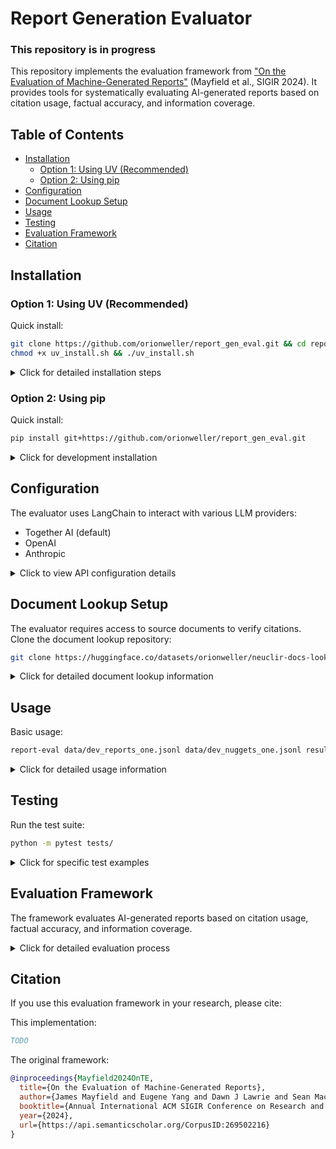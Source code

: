 # Report Generation Evaluator
### This repository is in progress

This repository implements the evaluation framework from ["On the Evaluation of Machine-Generated Reports"](https://arxiv.org/abs/2405.00982) (Mayfield et al., SIGIR 2024). It provides tools for systematically evaluating AI-generated reports based on citation usage, factual accuracy, and information coverage.

## Table of Contents
- [Installation](#installation)
  - [Option 1: Using UV (Recommended)](#option-1-using-uv-recommended)
  - [Option 2: Using pip](#option-2-using-pip)
- [Configuration](#configuration)
- [Document Lookup Setup](#document-lookup-setup)
- [Usage](#usage)
- [Testing](#testing)
- [Evaluation Framework](#evaluation-framework)
- [Citation](#citation)

## Installation

### Option 1: Using UV (Recommended)

Quick install:
```bash
git clone https://github.com/orionweller/report_gen_eval.git && cd report_gen_eval
chmod +x uv_install.sh && ./uv_install.sh
```

<details>
<summary>Click for detailed installation steps</summary>

1. Install UV (if not already installed):
```bash
curl -LsSf https://github.com/astral-sh/uv/releases/latest/download/uv-installer.sh | sh
```

2. Clone and set up the environment:
```bash
git clone https://github.com/orionweller/report_gen_eval.git
cd report_gen_eval
chmod +x uv_install.sh
./uv_install.sh
```

3. Activate the environment:
```bash
source env/bin/activate
```

4. Install in development mode:
```bash
uv pip install -e .
```
</details>

### Option 2: Using pip

Quick install:
```bash
pip install git+https://github.com/orionweller/report_gen_eval.git
```

<details>
<summary>Click for development installation</summary>

```bash
git clone https://github.com/orionweller/report_gen_eval.git
cd report_gen_eval
pip install -e .
```
</details>

## Configuration

The evaluator uses LangChain to interact with various LLM providers:
- Together AI (default)
- OpenAI
- Anthropic

<details>
<summary>Click to view API configuration details</summary>

Create a `.env` file with your API key(s):
```bash
TOGETHER_API_KEY=your_api_key_here
OPENAI_API_KEY=your_openai_key_here  # Optional
ANTHROPIC_API_KEY=your_anthropic_key_here  # Optional
```
</details>

## Document Lookup Setup

The evaluator requires access to source documents to verify citations. Clone the document lookup repository:
```bash
git clone https://huggingface.co/datasets/orionweller/neuclir-docs-lookup
```

<details>
<summary>Click for detailed document lookup information</summary>

### Available Collections
The document lookup system supports:
- `neuclir/1/zh` (Chinese documents)
- `neuclir/1/fa` (Farsi documents)
- `neuclir/1/ru` (Russian documents)

### Collection ID Mapping
Common variants are automatically handled:
- Chinese: `neuclir/1/zh` or `neuclir/1/zho`
- Farsi: `neuclir/1/fa` or `neuclir/1/fas`
- Russian: `neuclir/1/ru` or `neuclir/1/rus`

### Memory Usage
- Documents are loaded on first access
- Cache is shared across evaluations
- Cache persists until program exits
- Each collection typically requires 1-2GB of memory

Tips for memory management:
- Process reports in smaller batches
- Clear cache between large batches
- Monitor memory usage with `--verbose` flag
</details>

## Usage

Basic usage:
```bash
report-eval data/dev_reports_one.jsonl data/dev_nuggets_one.jsonl results/ --batch-size 1 --verbose
```

<details>
<summary>Click for detailed usage information</summary>

### Command Line Interface

With specific model provider:
```bash
report-eval tests/assets/example_input_one_only.jsonl tests/assets/example_nuggets.jsonl results/ -p openai -m gpt-4-0125-preview
```

### Input Format

The input JSONL file should contain report entries with this structure:
```json
{
  "request_id": "300",
  "run_id": "example-run",
  "collection_ids": ["collection1"],
  "sentences": [
    {
      "text": "Japan experienced a significant increase in suicide rates during the COVID-19 pandemic.",
      "citations": ["56b44b0f-fd8d-4d81-bae9-7f8d80e6b745"]
    }
  ]
}
```

The nuggets file should contain evaluation criteria in this format:
```json
{
  "query_id": "300",
  "test_collection": "rus_2024",
  "query_text": "Example query text for testing",
  "hash": 1111,
  "items": [
    {
      "query_id": "300",
      "info": {
        "importance": "vital",
        "used": false
      },
      "question_id": "300_test",
      "question_text": "How much did suicides rise by in 2020?",
      "gold_answers": ["3.7%"]
    }
  ]
}
```

### Python API

```python
from report_gen_eval import evaluate_report, ModelProvider

# Example report evaluation
sentences = [
    {
        "text": "Japan experienced a significant increase in suicide rates during the COVID-19 pandemic.",
        "citations": ["56b44b0f-fd8d-4d81-bae9-7f8d80e6b745"]
    }
]

report = {
    "request_id": "300",
    "run_id": "example-run",
    "collection_ids": ["collection1"],
    "sentences": sentences
}

results = evaluate_report(
    report,
    nuggets_file="tests/assets/example_nuggets.jsonl",
    provider=ModelProvider.TOGETHER,
    model_name="meta-llama/Llama-3.3-70B-Instruct-Turbo"
)
```
</details>

## Testing

Run the test suite:
```bash
python -m pytest tests/
```

<details>
<summary>Click for specific test examples</summary>

Run specific prompting tests:
```bash
python -m pytest tests/test_prompts.py -k test_check_relevance -v
python -m pytest tests/test_prompts.py -k test_requires_citation -v
python -m pytest tests/test_prompts.py -k test_nugget_agreement -v
python -m pytest tests/test_prompts.py -k test_check_negative -v
python -m pytest tests/test_prompts.py -k test_first_instance -v
```
</details>

## Evaluation Framework

The framework evaluates AI-generated reports based on citation usage, factual accuracy, and information coverage.

<details>
<summary>Click for detailed evaluation process</summary>

![Scoring Methodology](assets/scoring-numbered.png)

### For Sentences Without Citations:

1. If the sentence contains a negative statement ("X is not true"):
   - Reward (+1) if a nugget confirms this statement
   - Penalize (-1) if no nugget supports this claim
   
2. For statements requiring citations:
   - Penalize (-1) if it's the first occurrence of the claim
   - Ignore (0) if the claim was previously cited
   
3. For statements not requiring citations (e.g., introductory text):
   - Ignore (0)

### For Sentences With Citations:

1. Check if each cited document supports the claim:
   - Penalize (-1) if any document doesn't support the claim
   - Continue to step 2 if all documents support the claim

2. Check nugget matching:
   - Reward (+1) for each nugget the sentence correctly answers
   - Ignore (0) if no nuggets are matched

![Proposed output format](assets/output_format.png)

### Scoring Metrics

The framework calculates two primary metrics:

- **Recall** = (Number of unique nuggets correctly reported) / (Total number of nuggets)
- **Precision** = (Number of rewarded sentences) / (Total scored sentences)

Important Notes:
- A sentence can receive multiple rewards for matching multiple nuggets
- Each unique nugget counts only once for recall
- Ignored sentences (score=0) don't affect precision
- Any penalized sentence (-1) counts against precision
</details>

## Citation

If you use this evaluation framework in your research, please cite:

This implementation:
```bibtex
TODO
```

The original framework:
```bibtex
@inproceedings{Mayfield2024OnTE,
  title={On the Evaluation of Machine-Generated Reports},
  author={James Mayfield and Eugene Yang and Dawn J Lawrie and Sean MacAvaney and Paul McNamee and Douglas W. Oard and Luca Soldaini and Ian Soboroff and Orion Weller and Efsun Kayi and Kate Sanders and Marc Mason and Noah Hibbler},
  booktitle={Annual International ACM SIGIR Conference on Research and Development in Information Retrieval},
  year={2024},
  url={https://api.semanticscholar.org/CorpusID:269502216}
}
```
